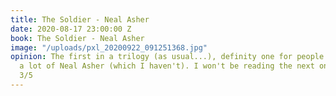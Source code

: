 ```yaml
---
title: The Soldier - Neal Asher
date: 2020-08-17 23:00:00 Z
book: The Soldier - Neal Asher
image: "/uploads/pxl_20200922_091251368.jpg"
opinion: The first in a trilogy (as usual...), definity one for people who've read
  a lot of Neal Asher (which I haven't). I won't be reading the next one personally.
  3/5
---
```


